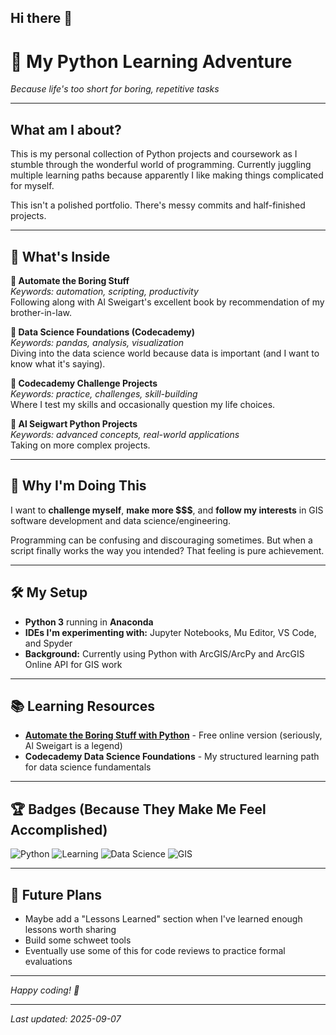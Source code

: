 ## Hi there 👋

# 🐍 My Python Learning Adventure

*Because life's too short for boring, repetitive tasks*

---

## What am I about?

This is my personal collection of Python projects and coursework as I stumble through the wonderful world of programming. Currently juggling multiple learning paths because apparently I like making things complicated for myself. 

This isn't a polished portfolio. There's messy commits and half-finished projects.

---

## 📁 What's Inside

**📂 Automate the Boring Stuff**  
*Keywords: automation, scripting, productivity*  
Following along with Al Sweigart's excellent book by recommendation of my brother-in-law.

**📂 Data Science Foundations (Codecademy)**  
*Keywords: pandas, analysis, visualization*  
Diving into the data science world because data is important (and I want to know what it's saying).

**📂 Codecademy Challenge Projects**  
*Keywords: practice, challenges, skill-building*  
Where I test my skills and occasionally question my life choices.

**📂 Al Seigwart Python Projects**  
*Keywords: advanced concepts, real-world applications*  
Taking on more complex projects.

---

## 🎯 Why I'm Doing This

I want to **challenge myself**, **make more $$$**, and **follow my interests** in GIS software development and data science/engineering.

Programming can be confusing and discouraging sometimes. But when a script finally works the way you intended? That feeling is pure achievement.

---

## 🛠️ My Setup

- **Python 3** running in **Anaconda** 
- **IDEs I'm experimenting with:** Jupyter Notebooks, Mu Editor, VS Code, and Spyder
- **Background:** Currently using Python with ArcGIS/ArcPy and ArcGIS Online API for GIS work

---

## 📚 Learning Resources

- [**Automate the Boring Stuff with Python**](https://automatetheboringstuff.com/) - Free online version (seriously, Al Sweigart is a legend)
- **Codecademy Data Science Foundations** - My structured learning path for data science fundamentals

---

## 🏆 Badges (Because They Make Me Feel Accomplished)

![Python](https://img.shields.io/badge/Python-3.x-blue?style=flat-square&logo=python)
![Learning](https://img.shields.io/badge/Status-Learning%20in%20Progress-yellow?style=flat-square)
![Data Science](https://img.shields.io/badge/Focus-Data%20Science-green?style=flat-square)
![GIS](https://img.shields.io/badge/Specialty-GIS%20Development-orange?style=flat-square)

---

## 🎲 Future Plans

- Maybe add a "Lessons Learned" section when I've learned enough lessons worth sharing
- Build some schweet tools
- Eventually use some of this for code reviews to practice formal evaluations

---

*Happy coding! 🚀*

---

*Last updated: 2025-09-07*
